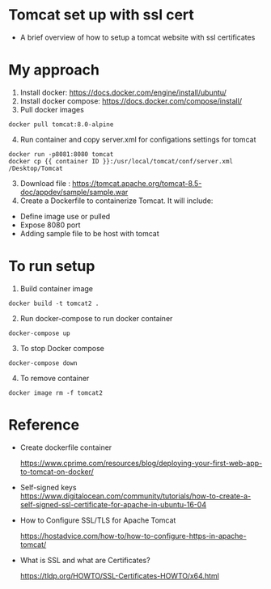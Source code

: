 # Tomcat set up with ssl cert
- A brief overview of how to setup a tomcat website with ssl certificates

# My approach
1. Install docker: https://docs.docker.com/engine/install/ubuntu/
2. Install docker compose: https://docs.docker.com/compose/install/
3. Pull docker images 
```
docker pull tomcat:8.0-alpine
```
4. Run container and copy server.xml for configations settings for tomcat
```
docker run -p8081:8080 tomcat
docker cp {{ container ID }}:/usr/local/tomcat/conf/server.xml /Desktop/Tomcat

```
3. Download file : https://tomcat.apache.org/tomcat-8.5-doc/appdev/sample/sample.war 
4. Create a Dockerfile to containerize Tomcat. It will include:
 *  Define image use or pulled
 * Expose 8080 port
 * Adding sample file to be host with tomcat

# To run setup
1. Build container image
```
docker build -t tomcat2 .
```
2. Run docker-compose to run docker container
```
docker-compose up
```
3. To stop Docker compose 
```
docker-compose down
```
4. To remove container
```
docker image rm -f tomcat2
```

# Reference
- Create dockerfile container

    https://www.cprime.com/resources/blog/deploying-your-first-web-app-to-tomcat-on-docker/

- Self-signed keys
https://www.digitalocean.com/community/tutorials/how-to-create-a-self-signed-ssl-certificate-for-apache-in-ubuntu-16-04


- How to Configure SSL/TLS for Apache Tomcat

    https://hostadvice.com/how-to/how-to-configure-https-in-apache-tomcat/

- What is SSL and what are Certificates?

    https://tldp.org/HOWTO/SSL-Certificates-HOWTO/x64.html